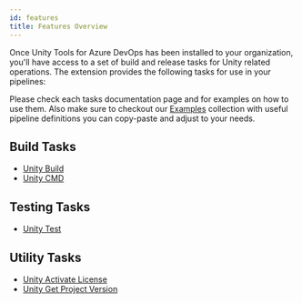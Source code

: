 ```yaml
---
id: features
title: Features Overview
---
```


Once Unity Tools for Azure DevOps has been installed to your organization, you'll have access to a set of
build and release tasks for Unity related operations. The extension provides the following tasks for use in your pipelines:

Please check each tasks documentation page and for examples on how to use them. Also make sure to checkout our [Examples](./examples.md) collection with useful pipeline definitions you can copy-paste and adjust to your needs.

## Build Tasks

- [Unity Build](unity-build-task.md)
- [Unity CMD](unity-cmd-task.md)

## Testing Tasks

- [Unity Test](unity-test-task.md)

## Utility Tasks

- [Unity Activate License](unity-activate-license-task.md)
- [Unity Get Project Version](unity-get-project-version-task.md)